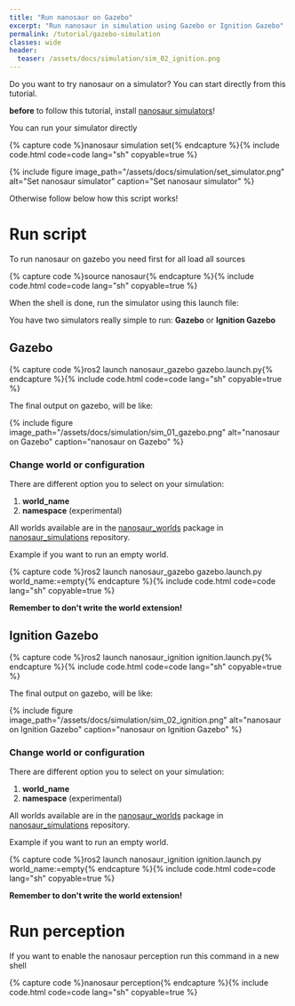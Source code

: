 ```yaml
---
title: "Run nanosaur on Gazebo"
excerpt: "Run nanosaur in simulation using Gazebo or Ignition Gazebo"
permalink: /tutorial/gazebo-simulation
classes: wide
header:
  teaser: /assets/docs/simulation/sim_02_ignition.png
---
```


Do you want to try nanosaur on a simulator? You can start directly from this tutorial.

 **before** to follow this tutorial, install [nanosaur simulators](/install/simulation)!

You can run your simulator directly 

{% capture code %}nanosaur simulation set{% endcapture %}{% include code.html code=code lang="sh" copyable=true %}

{% include figure image_path="/assets/docs/simulation/set_simulator.png" alt="Set nanosaur simulator" caption="Set nanosaur simulator" %}

Otherwise follow below how this script works!

# Run script

To run nanosaur on gazebo you need first for all load all sources

{% capture code %}source nanosaur{% endcapture %}{% include code.html code=code lang="sh" copyable=true %}

When the shell is done, run the simulator using this launch file:

You have two simulators really simple to run: **Gazebo** or **Ignition Gazebo**

## Gazebo

{% capture code %}ros2 launch nanosaur_gazebo gazebo.launch.py{% endcapture %}{% include code.html code=code lang="sh" copyable=true %}

The final output on gazebo, will be like:

{% include figure image_path="/assets/docs/simulation/sim_01_gazebo.png" alt="nanosaur on Gazebo" caption="nanosaur on Gazebo" %}

### Change world or configuration

There are different option you to select on your simulation:
1. **world_name**
2. **namespace** (experimental)

All worlds available are in the [nanosaur_worlds](https://github.com/rnanosaur/nanosaur_simulations/tree/main/nanosaur_worlds/worlds) package in [nanosaur_simulations](https://github.com/rnanosaur/nanosaur_simulations) repository.

Example if you want to run an empty world.

{% capture code %}ros2 launch nanosaur_gazebo gazebo.launch.py world_name:=empty{% endcapture %}{% include code.html code=code lang="sh" copyable=true %}

**Remember to don't write the world extension!**

## Ignition Gazebo

{% capture code %}ros2 launch nanosaur_ignition ignition.launch.py{% endcapture %}{% include code.html code=code lang="sh" copyable=true %}

The final output on gazebo, will be like:

{% include figure image_path="/assets/docs/simulation/sim_02_ignition.png" alt="nanosaur on Ignition Gazebo" caption="nanosaur on Ignition Gazebo" %}

### Change world or configuration

There are different option you to select on your simulation:
1. **world_name**
2. **namespace** (experimental)

All worlds available are in the [nanosaur_worlds](https://github.com/rnanosaur/nanosaur_simulations/tree/main/nanosaur_worlds/worlds) package in [nanosaur_simulations](https://github.com/rnanosaur/nanosaur_simulations) repository.

Example if you want to run an empty world.

{% capture code %}ros2 launch nanosaur_ignition ignition.launch.py world_name:=empty{% endcapture %}{% include code.html code=code lang="sh" copyable=true %}

**Remember to don't write the world extension!**
# Run perception

If you want to enable the nanosaur perception run this command in a new shell

{% capture code %}nanosaur perception{% endcapture %}{% include code.html code=code lang="sh" copyable=true %}